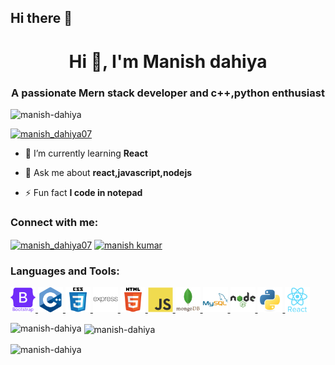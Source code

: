 ## Hi there 👋
<h1 align="center">Hi 👋, I'm Manish dahiya</h1>
<h3 align="center">A passionate Mern stack developer and c++,python enthusiast</h3>

<p align="left"> <img src="https://komarev.com/ghpvc/?username=manish-dahiya&label=Profile%20views&color=0e75b6&style=flat" alt="manish-dahiya" /> </p>

<p align="left"> <a href="https://twitter.com/manish_dahiya07" target="blank"><img src="https://img.shields.io/twitter/follow/manish_dahiya07?logo=twitter&style=for-the-badge" alt="manish_dahiya07" /></a> </p>

- 🌱 I’m currently learning **React**

- 💬 Ask me about **react,javascript,nodejs**

- ⚡ Fun fact **I  code in notepad**

<h3 align="left">Connect with me:</h3>
<p align="left">
<a href="https://twitter.com/manish_dahiya07" target="blank"><img align="center" src="https://raw.githubusercontent.com/rahuldkjain/github-profile-readme-generator/master/src/images/icons/Social/twitter.svg" alt="manish_dahiya07" height="30" width="40" /></a>
<a href="https://linkedin.com/in/manish kumar" target="blank"><img align="center" src="https://raw.githubusercontent.com/rahuldkjain/github-profile-readme-generator/master/src/images/icons/Social/linked-in-alt.svg" alt="manish kumar" height="30" width="40" /></a>
</p>

<h3 align="left">Languages and Tools:</h3>
<p align="left"> <a href="https://getbootstrap.com" target="_blank" rel="noreferrer"> <img src="https://raw.githubusercontent.com/devicons/devicon/master/icons/bootstrap/bootstrap-plain-wordmark.svg" alt="bootstrap" width="40" height="40"/> </a> <a href="https://www.w3schools.com/cpp/" target="_blank" rel="noreferrer"> <img src="https://raw.githubusercontent.com/devicons/devicon/master/icons/cplusplus/cplusplus-original.svg" alt="cplusplus" width="40" height="40"/> </a> <a href="https://www.w3schools.com/css/" target="_blank" rel="noreferrer"> <img src="https://raw.githubusercontent.com/devicons/devicon/master/icons/css3/css3-original-wordmark.svg" alt="css3" width="40" height="40"/> </a> <a href="https://expressjs.com" target="_blank" rel="noreferrer"> <img src="https://raw.githubusercontent.com/devicons/devicon/master/icons/express/express-original-wordmark.svg" alt="express" width="40" height="40"/> </a> <a href="https://www.w3.org/html/" target="_blank" rel="noreferrer"> <img src="https://raw.githubusercontent.com/devicons/devicon/master/icons/html5/html5-original-wordmark.svg" alt="html5" width="40" height="40"/> </a> <a href="https://developer.mozilla.org/en-US/docs/Web/JavaScript" target="_blank" rel="noreferrer"> <img src="https://raw.githubusercontent.com/devicons/devicon/master/icons/javascript/javascript-original.svg" alt="javascript" width="40" height="40"/> </a> <a href="https://www.mongodb.com/" target="_blank" rel="noreferrer"> <img src="https://raw.githubusercontent.com/devicons/devicon/master/icons/mongodb/mongodb-original-wordmark.svg" alt="mongodb" width="40" height="40"/> </a> <a href="https://www.mysql.com/" target="_blank" rel="noreferrer"> <img src="https://raw.githubusercontent.com/devicons/devicon/master/icons/mysql/mysql-original-wordmark.svg" alt="mysql" width="40" height="40"/> </a> <a href="https://nodejs.org" target="_blank" rel="noreferrer"> <img src="https://raw.githubusercontent.com/devicons/devicon/master/icons/nodejs/nodejs-original-wordmark.svg" alt="nodejs" width="40" height="40"/> </a> <a href="https://www.python.org" target="_blank" rel="noreferrer"> <img src="https://raw.githubusercontent.com/devicons/devicon/master/icons/python/python-original.svg" alt="python" width="40" height="40"/> </a> <a href="https://reactjs.org/" target="_blank" rel="noreferrer"> <img src="https://raw.githubusercontent.com/devicons/devicon/master/icons/react/react-original-wordmark.svg" alt="react" width="40" height="40"/> </a> </p>

<p><img align="left" src="https://github-readme-stats.vercel.app/api/top-langs?username=manish-dahiya&show_icons=true&locale=en&layout=compact" alt="manish-dahiya" /></p>

<p>&nbsp;<img align="center" src="https://github-readme-stats.vercel.app/api?username=manish-dahiya&show_icons=true&locale=en" alt="manish-dahiya" /></p>

<p><img align="center" src="https://github-readme-streak-stats.herokuapp.com/?user=manish-dahiya&" alt="manish-dahiya" /></p>

